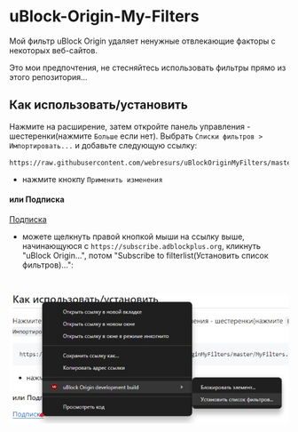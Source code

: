 # uBlock-Origin-My-Filters

Мой фильтр uBlock Origin удаляет ненужные отвлекающие факторы с некоторых веб-сайтов.

 Это мои предпочтения, не стесняйтесь использовать фильтры прямо из этого репозитория...


## Как использовать/установить

Нажмите на расширение, затем откройте панель управления - шестеренки(нажмите `Больше` если нет). Выбрать `Списки фильтров > Импортировать...` и добавьте следующую ссылку:
```
https://raw.githubusercontent.com/webresurs/uBlockOriginMyFilters/master/MyFilters.txt
```
- нажмите кнокпу `Применить изменения`

#### или Подписка

[Подписка](https://subscribe.adblockplus.org/?location=https://raw.githubusercontent.com/webresurs/uBlockOriginMyFilters/master/MyFilters.txt&title=The%20webresurs%20website%20blocklist)

- можете щелкнуть правой кнопкой мыши на ссылку выше, начинающуюся с `https://subscribe.adblockplus.org`, кликнуть "uBlock Origin...", потом "Subscribe to filterlist(Установить список фильтров)...":

  <br>
<img src="https://raw.githubusercontent.com/webresurs/uBlockOriginMyFilters/main/subscribetofilterlist.jpg" alt="Контекстное меню при нажатии на ссылку подписки на список фильтров, показывающее параметры uBlock Origin." title="Здесь отображается контекстное меню, но оно должно работать в любом браузере, поддерживающем последнюю версию uBo.  uBo lite не поддерживается (пока) и, возможно, никогда не будет поддерживаться."><br>
